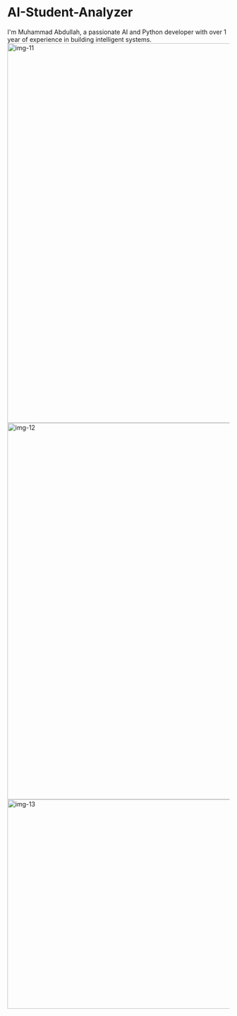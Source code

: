 # AI-Student-Analyzer
I'm Muhammad Abdullah, a passionate AI and Python developer with over 1 year of experience in building intelligent systems.<img width="1914" height="858" alt="img-11" src="https://github.com/user-attachments/assets/65fdf71f-b148-47c5-9da5-180f019f934c" />
<img width="1838" height="851" alt="img-12" src="https://github.com/user-attachments/assets/2d14bc8e-a258-42b0-aeda-77286455c595" />
<img width="1851" height="473" alt="img-13" src="https://github.com/user-attachments/assets/6a3ad86a-a15b-4a8f-b151-dd3f9437a370" />
